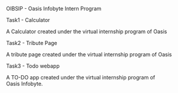 OIBSIP - Oasis Infobyte Intern Program

Task1 - Calculator

A Calculator created under the virtual internship program of Oasis

Task2 - Tribute Page

A tribute page created under the virtual internship program of Oasis

Task3 - Todo webapp

A TO-DO app created under the virtual internship program of Oasis Infobyte.
